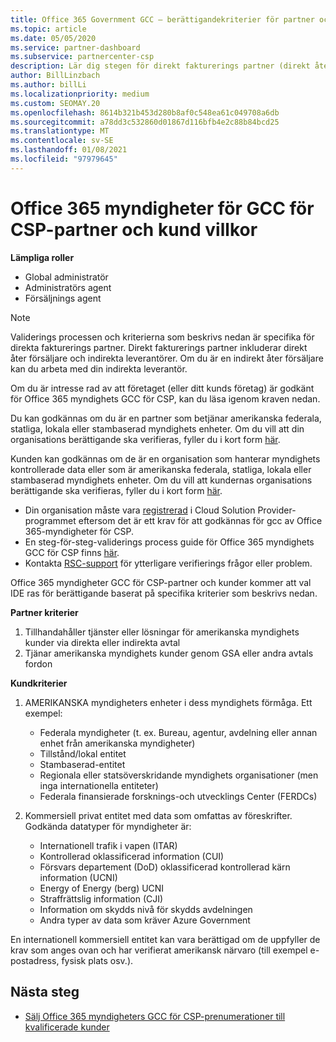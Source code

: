 ```yaml
---
title: Office 365 Government GCC – berättigandekriterier för partner och kunder
ms.topic: article
ms.date: 05/05/2020
ms.service: partner-dashboard
ms.subservice: partnercenter-csp
description: Lär dig stegen för direkt fakturerings partner (direkt åter försäljare, indirekta leverantörer) för att validera partner och kunder för Office 365 myndigheter GCC för CSP.
author: BillLinzbach
ms.author: billLi
ms.localizationpriority: medium
ms.custom: SEOMAY.20
ms.openlocfilehash: 8614b321b453d280b8af0c548ea61c049708a6db
ms.sourcegitcommit: a78dd3c532860d01867d116bfb4e2c88b84bcd25
ms.translationtype: MT
ms.contentlocale: sv-SE
ms.lasthandoff: 01/08/2021
ms.locfileid: "97979645"
---
```

# <a name="office-365-government-gcc-for-csp-partner-and-customer-eligibility-criteria"></a>Office 365 myndigheter för GCC för CSP-partner och kund villkor 

**Lämpliga roller**

- Global administratör
- Administratörs agent
- Försäljnings agent

>[!NOTE]
>Validerings processen och kriterierna som beskrivs nedan är specifika för direkta fakturerings partner. Direkt fakturerings partner inkluderar direkt åter försäljare och indirekta leverantörer.  Om du är en indirekt åter försäljare kan du arbeta med din indirekta leverantör.

Om du är intresse rad av att företaget (eller ditt kunds företag) är godkänt för Office 365 myndighets GCC för CSP, kan du läsa igenom kraven nedan.

Du kan godkännas om du är en partner som betjänar amerikanska federala, statliga, lokala eller stambaserad myndighets enheter. Om du vill att din organisations berättigande ska verifieras, fyller du i kort form [här](https://products.office.com/government/eligibility-validation?ReqType=CSPPartner).

Kunden kan godkännas om de är en organisation som hanterar myndighets kontrollerade data eller som är amerikanska federala, statliga, lokala eller stambaserad myndighets enheter. Om du vill att kundernas organisations berättigande ska verifieras, fyller du i kort form [här](https://products.office.com/government/eligibility-validation?ReqType=CSPCustomer). 

-   Din organisation måste vara [registrerad](https://partnercenter.microsoft.com/partner/cloud-solution-provider) i Cloud Solution Provider-programmet eftersom det är ett krav för att godkännas för gcc av Office 365-myndigheter för CSP.
-   En steg-för-steg-validerings process guide för Office 365 myndighets GCC för CSP finns [här](https://go.microsoft.com/fwlink/?linkid=2007323).
-   Kontakta [RSC-support](mailto:usgcce@microsoft.com) för ytterligare verifierings frågor eller problem.

Office 365 myndigheter GCC för CSP-partner och kunder kommer att val IDE ras för berättigande baserat på specifika kriterier som beskrivs nedan.

**Partner kriterier**
1.  Tillhandahåller tjänster eller lösningar för amerikanska myndighets kunder via direkta eller indirekta avtal
2.  Tjänar amerikanska myndighets kunder genom GSA eller andra avtals fordon

**Kundkriterier**
1.  AMERIKANSKA myndigheters enheter i dess myndighets förmåga. Ett exempel:
 
    -  Federala myndigheter (t. ex. Bureau, agentur, avdelning eller annan enhet från amerikanska myndigheter)
    -   Tillstånd/lokal entitet 
    -   Stambaserad-entitet
    -   Regionala eller statsöverskridande myndighets organisationer (men inga internationella entiteter)
    -   Federala finansierade forsknings-och utvecklings Center (FERDCs)

2.  Kommersiell privat entitet med data som omfattas av föreskrifter. Godkända datatyper för myndigheter är: 
    -   Internationell trafik i vapen (ITAR)
    -   Kontrollerad oklassificerad information (CUI)
    -   Försvars departement (DoD) oklassificerad kontrollerad kärn information (UCNI)
    -   Energy of Energy (berg) UCNI
    -   Straffrättslig information (CJI)
    -   Information om skydds nivå för skydds avdelningen
    -   Andra typer av data som kräver Azure Government

En internationell kommersiell entitet kan vara berättigad om de uppfyller de krav som anges ovan och har verifierat amerikansk närvaro (till exempel e-postadress, fysisk plats osv.).

## <a name="next-steps"></a>Nästa steg

- [Sälj Office 365 myndigheters GCC för CSP-prenumerationer till kvalificerade kunder](csp-gcc-overview.md)